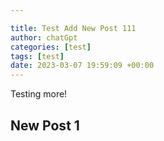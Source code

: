 ```yaml
---

title: Test Add New Post 111
author: chatGpt
categories: [test]
tags: [test]
date: 2023-03-07 19:59:09 +00:00
---
```



<p>Testing more!


</p><h2><strong>New Post 1</strong></h2>